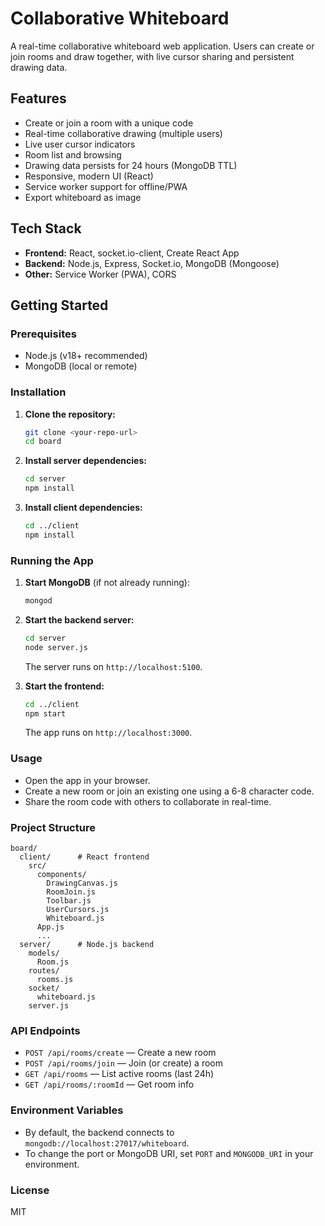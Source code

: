 # Collaborative Whiteboard

A real-time collaborative whiteboard web application. Users can create or join rooms and draw together, with live cursor sharing and persistent drawing data.

## Features

- Create or join a room with a unique code
- Real-time collaborative drawing (multiple users)
- Live user cursor indicators
- Room list and browsing
- Drawing data persists for 24 hours (MongoDB TTL)
- Responsive, modern UI (React)
- Service worker support for offline/PWA
- Export whiteboard as image

## Tech Stack

- **Frontend:** React, socket.io-client, Create React App
- **Backend:** Node.js, Express, Socket.io, MongoDB (Mongoose)
- **Other:** Service Worker (PWA), CORS

## Getting Started

### Prerequisites

- Node.js (v18+ recommended)
- MongoDB (local or remote)

### Installation

1. **Clone the repository:**
   ```sh
   git clone <your-repo-url>
   cd board
   ```

2. **Install server dependencies:**
   ```sh
   cd server
   npm install
   ```

3. **Install client dependencies:**
   ```sh
   cd ../client
   npm install
   ```

### Running the App

1. **Start MongoDB** (if not already running):
   ```sh
   mongod
   ```

2. **Start the backend server:**
   ```sh
   cd server
   node server.js
   ```
   The server runs on `http://localhost:5100`.

3. **Start the frontend:**
   ```sh
   cd ../client
   npm start
   ```
   The app runs on `http://localhost:3000`.

### Usage

- Open the app in your browser.
- Create a new room or join an existing one using a 6-8 character code.
- Share the room code with others to collaborate in real-time.

### Project Structure

```
board/
  client/      # React frontend
    src/
      components/
        DrawingCanvas.js
        RoomJoin.js
        Toolbar.js
        UserCursors.js
        Whiteboard.js
      App.js
      ...
  server/      # Node.js backend
    models/
      Room.js
    routes/
      rooms.js
    socket/
      whiteboard.js
    server.js
```

### API Endpoints

- `POST /api/rooms/create` — Create a new room
- `POST /api/rooms/join` — Join (or create) a room
- `GET /api/rooms` — List active rooms (last 24h)
- `GET /api/rooms/:roomId` — Get room info

### Environment Variables

- By default, the backend connects to `mongodb://localhost:27017/whiteboard`.
- To change the port or MongoDB URI, set `PORT` and `MONGODB_URI` in your environment.

### License

MIT
